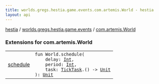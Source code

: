 ```yaml
---
title: worlds.gregs.hestia.game.events.com.artemis.World - hestia
layout: api
---
```


<div class='api-docs-breadcrumbs'><a href="../../index.html">hestia</a> / <a href="../index.html">worlds.gregs.hestia.game.events</a> / <a href="./index.html">com.artemis.World</a></div>

### Extensions for com.artemis.World

<table class="api-docs-table">
<tbody>
<tr>
<td markdown="1">

<a href="schedule.html">schedule</a>


</td>
<td markdown="1">
<div class="signature"><code><span class="keyword">fun </span><span class="identifier">World</span><span class="symbol">.</span><span class="identifier">schedule</span><span class="symbol">(</span><br/>&nbsp;&nbsp;&nbsp;&nbsp;<span class="parameterName" id="worlds.gregs.hestia.game.events$schedule(com.artemis.World, kotlin.Int, kotlin.Int, kotlin.Function1((worlds.gregs.hestia.game.TickTask, kotlin.Unit)))/delay">delay</span><span class="symbol">:</span>&nbsp;<a href="https://kotlinlang.org/api/latest/jvm/stdlib/kotlin/-int/index.html"><span class="identifier">Int</span></a><span class="symbol">, </span><br/>&nbsp;&nbsp;&nbsp;&nbsp;<span class="parameterName" id="worlds.gregs.hestia.game.events$schedule(com.artemis.World, kotlin.Int, kotlin.Int, kotlin.Function1((worlds.gregs.hestia.game.TickTask, kotlin.Unit)))/period">period</span><span class="symbol">:</span>&nbsp;<a href="https://kotlinlang.org/api/latest/jvm/stdlib/kotlin/-int/index.html"><span class="identifier">Int</span></a><span class="symbol">, </span><br/>&nbsp;&nbsp;&nbsp;&nbsp;<span class="parameterName" id="worlds.gregs.hestia.game.events$schedule(com.artemis.World, kotlin.Int, kotlin.Int, kotlin.Function1((worlds.gregs.hestia.game.TickTask, kotlin.Unit)))/task">task</span><span class="symbol">:</span>&nbsp;<a href="../../worlds.gregs.hestia.game/-tick-task/index.html"><span class="identifier">TickTask</span></a><span class="symbol">.</span><span class="symbol">(</span><span class="symbol">)</span>&nbsp;<span class="symbol">-&gt;</span>&nbsp;<a href="https://kotlinlang.org/api/latest/jvm/stdlib/kotlin/-unit/index.html"><span class="identifier">Unit</span></a><br/><span class="symbol">)</span><span class="symbol">: </span><a href="https://kotlinlang.org/api/latest/jvm/stdlib/kotlin/-unit/index.html"><span class="identifier">Unit</span></a></code></div>

</td>
</tr>
</tbody>
</table>
